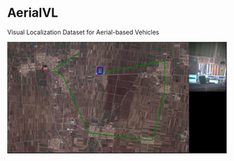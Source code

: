 # AerialVL
Visual Localization Dataset for Aerial-based Vehicles

[![Video](https://github.com/hmf17/AerialVL/blob/main/pictures/AerialVL_LT_small.png)](https://github.com/hmf17/AerialVL/blob/main/videos/AerialVL_LT_20_FPS.mp4)

